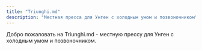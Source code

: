 ```yaml
---
title: "Triunghi.md"
description: "Местная пресса для Унген с холодным умом и позвоночником"
---
```


Добро пожаловать на Triunghi.md - местную прессу для Унген с холодным умом и позвоночником.